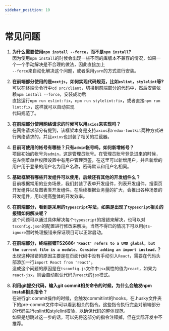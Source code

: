 ```yaml
---
sidebar_position: 10
---
```


# 常见问题

1. **为什么需要使用`npm install --force`，而不是`npm install`?**     
   因为使用`npm install`的时候会出现一些不同的库版本不兼容的情况，如果一个一个手动解决是不合理的做法，因此直接加上   
   `--force`来自动化解决这个问题，或者采用`yarn`的方式进行安装。

2. **在前端部分使用的是`nextjs`，如何实现代码规范，比如`eslint`，`stylelint`等?**    
   可以在终端命令行中`cd src/client`，切换到前端部分的代码中，然后安装依赖`npm install --force`，安装成功后    
   直接运行`npm run eslint:fix`，`npm run stylelint:fix`，或者直接`npm run lint:fix`，这样就可以自动实现    
   代码规范了。

3. **在前端部分使用网络请求的时候可以用`axios`来实现吗？**    
   在网络请求部分有提到，该框架本身是支持`axios`和`redux-toolkit`两种方式进行网络请求的，并且`axios`也封装了相关的拦截器。

4. **目前可使用的帐号有哪些？只有`admin`帐号吗，如何新增帐号？**   
   项目初始的帐号为`admin`，这是管理员账号。在管理员账号登录进来的时候，在左侧菜单栏权限设置中有用户管理页签，在这里可以新增用户，并且新增的用户用于登录的用户名为用户名称，密码默认和用户名相同。

5. **基础框架有哪些开发组件可以使用，后续还有其他的开发组件么？**   
   目前根据常用的业务场景，我们封装了表单开发组件，列表开发组件，搜索页开发组件以及图表类开发组件。在后续根据业务量的扩大，会推出各种场景的开发组件，用以提高整体的开发效率。

6. **在前端部分，看到是采用的`typescript`写法，如果是出现了`typescript`相关的报错如何解决呢？**    
   这个问题可以通过具体解决每个`typescript`的报错来解决，也可以对`tsconfig.json`的配置进行修改来解决，当然不得已的情况下可以用`@ts-ignore`暂时处理报错来保证项目可以正常启动。

7. **在前端部分，终端报错TS2686: `'React' refers to a UMD global, but the current file is a module. Consider adding an import instead.`？**   
   出现这种报错的原因主要是在页面代码中没有手动引入`React`，需要在代码头部添加一行`import React from 'react'`。   
   造成这个问题的原因是在`tsconfig.js`文件中`jsx`属性的值为`react`，如果为`react-jsx`，则会自动默认代码为`react`的`jsx`模式。

8. **利用git提交代码，输入git commit相关命令的时候，为什么会触发npm install相关指令？**    
  在进行git commit操作的时候，会触发commitlint的hooks，在.husky文件夹下的pre-commit文件中可以看到相关的指令。这些指令执行完会对前端部分的代码进行eslint和stylelint校验，以确保代码的整体规范。     
  如果是想跳过这一步的话，可以先将这部分的指令注释掉，但在实际开发中不推荐。